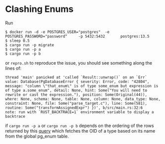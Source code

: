 # Clashing Enums

Run

```
$ docker run -d -e POSTGRES_USER="postgres"  -e POSTGRES_PASSWORD="password"     -p 5432:5432       postgres:13.5
$ sleep 0.5
$ cargo run -p migrate
$ cargo run -p a
$ cargo run -p b
```

or `repro.sh` to reproduce the issue, you should see something along the lines of:

```
thread 'main' panicked at 'called `Result::unwrap()` on an `Err` value: Database(PgDatabaseError { severity: Error, code: "42804", message: "column \"that_enum\" is of type some_enum but expression is of type a.some_enum", detail: None, hint: Some("You will need to rewrite or cast the expression."), position: Some(Original(44)), where: None, schema: None, table: None, column: None, data_type: None, constraint: None, file: Some("parse_target.c"), line: Some(581), routine: Some("transformAssignedExpr") })', b/src/main.rs:32:6
note: run with `RUST_BACKTRACE=1` environment variable to display a backtrace
```

if `cargo run -p a` or `cargo run -p b` depends on the ordering of the rows returned by this [query](https://github.com/launchbadge/sqlx/blob/061fdcabd72896d9bc3abb4ea4af6712a04bc0a8/sqlx-core/src/postgres/connection/describe.rs#L349) which fetches the OID of a type based on its name from the global pg_enum table.
